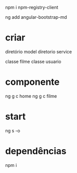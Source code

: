 npm i npm-registry-client

ng add angular-bootstrap-md


# criar

diretório model
diretorio service

classe filme
classe usuario

# componente

ng g c home
ng g c filme


# start 
ng s -o

# dependências 
npm i
